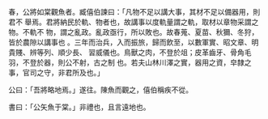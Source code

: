 春，公將如棠觀魚者。臧僖伯諫曰：「凡物不足以講大事，其材不足以備器用，則君不
舉焉。君將納民於軌、物者也，故講事以度軌量謂之軌，取材以章物采謂之物。不軌不
物，謂之亂政。亂政亟行，所以敗也。故春蒐、夏苗、秋獮、冬狩，皆於農隙以講事也
。三年而治兵，入而振旅，歸而飲至，以數軍實、昭文章、明貴賤、辨等列、順少長、
習威儀也。鳥獸之肉，不登於俎；皮革齒牙、骨角毛羽，不登於器，則公不射，古之制
也。若夫山林川澤之實，器用之資，皁隸之事，官司之守，非君所及也。」

公曰：「吾將略地焉。」遂往。陳魚而觀之，僖伯稱疾不從。

書曰：「公矢魚于棠。」非禮也，且言遠地也。

